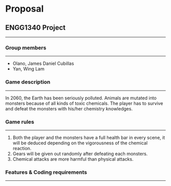 # Proposal
## ENGG1340 Project
***
### Group members
---
- Olano, James Daniel Cubillas
- Yan, Wing Lam

### Game description
---
In 2060, the Earth has been seriously polluted. Animals are mutated into monsters because of all kinds of toxic chemicals. The player has to survive and defeat the monsters with his/her chemistry knowledges.
### Game rules
---
1. Both the player and the monsters have a full health bar in every scene, it will be deduced depending on the vigorousness of the chemical reaction.
2. Gears will be given out randomly after defeating each monsters.
3. Chemical attacks are more harmful than physical attacks.
### Features & Coding requirements
---

